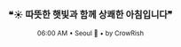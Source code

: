 <div align="center">

<br>

<h3>❝☀️ 따뜻한 햇빛과 함께 상쾌한 아침입니다❞</h3>

<sub>06:00 AM • Seoul 🌙 • by CrowRish</sub>

<br>

</div>